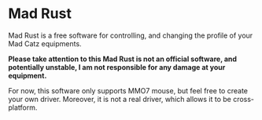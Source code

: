# Mad Rust

Mad Rust is a free software for controlling, and changing the profile of your Mad Catz equipments.

**Please take attention to this Mad Rust is not an official software, and potentially unstable, I am not responsible for any damage at your equipment.**

For now, this software only supports MMO7 mouse, but feel free to create your own driver.
Moreover, it is not a real driver, which allows it to be cross-platform.